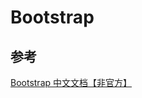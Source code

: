 # Bootstrap

## 参考

[Bootstrap 中文文档【非官方】](https://v4.bootcss.com/docs/getting-started/introduction/)

##
